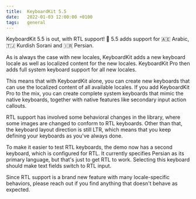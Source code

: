 ```yaml
---
title:  KeyboardKit 5.5 
date:   2022-01-03 12:00:00 +0100
tags:   general
---
```


KeyboardKit 5.5 is out, with RTL support! 🚀 5.5 adds support for 🇦🇪 Arabic, 🇹🇯 Kurdish Sorani and 🇮🇷 Persian.

As is always the case with new locales, KeyboardKit adds a new keyboard locale as well as localized content for the new locales. KeyboardKit Pro then adds full system keyboard support for all new locales.

This means that with KeyboardKit alone, you can create new keyboards that can use the localized content of all available locales. If you add KeyboardKit Pro to the mix, you can create complete system keyboards that mimic the native keyboards, together with native features like secondary input action callouts.

RTL support has involved some behavioral changes in the library, where some images are changed to conform to RTL keyboards. Other than that, the keyboard layout direction is still LTR, which means that you keep defining your keyboards as you've always done.

To make it easier to test RTL keyboards, the demo now has a second keyboard, which is configured for RTL. It currently specifies Persian as its primary language, but that's just to get RTL to work. Selecting this keyboard should make text fields switch to RTL input. 

Since RTL support is a brand new feature with many locale-specific behaviors, please reach out if you find anything that doesn't behave as expected.